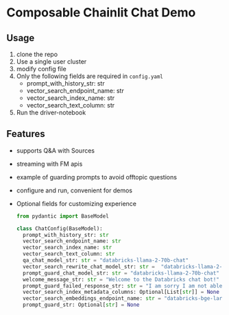# Composable Chainlit Chat Demo

## Usage

1. clone the repo
2. Use a single user cluster
3. modify config file
4. Only the following fields are required in `config.yaml`
    * prompt_with_history_str: str
    * vector_search_endpoint_name: str
    * vector_search_index_name: str
    * vector_search_text_column: str
5. Run the driver-notebook


## Features

* supports Q&A with Sources
* streaming with FM apis
* example of guarding prompts to avoid offtopic questions
* configure and run, convenient for demos
* Optional fields for customizing experience

  ```python
  from pydantic import BaseModel

  class ChatConfig(BaseModel):
    prompt_with_history_str: str
    vector_search_endpoint_name: str
    vector_search_index_name: str
    vector_search_text_column: str
    qa_chat_model_str: str = "databricks-llama-2-70b-chat"
    vector_search_rewrite_chat_model_str: str =  "databricks-llama-2-70b-chat"
    prompt_guard_chat_model_str: str = "databricks-llama-2-70b-chat"
    welcome_message_str: str = "Welcome to the Databricks chat bot!"
    prompt_guard_failed_response_str: str = "I am sorry I am not able to answer that question."
    vector_search_index_metadata_columns: Optional[List[str]] = None
    vector_search_embeddings_endpoint_name: str = "databricks-bge-large-en"
    prompt_guard_str: Optional[str] = None
  ```

